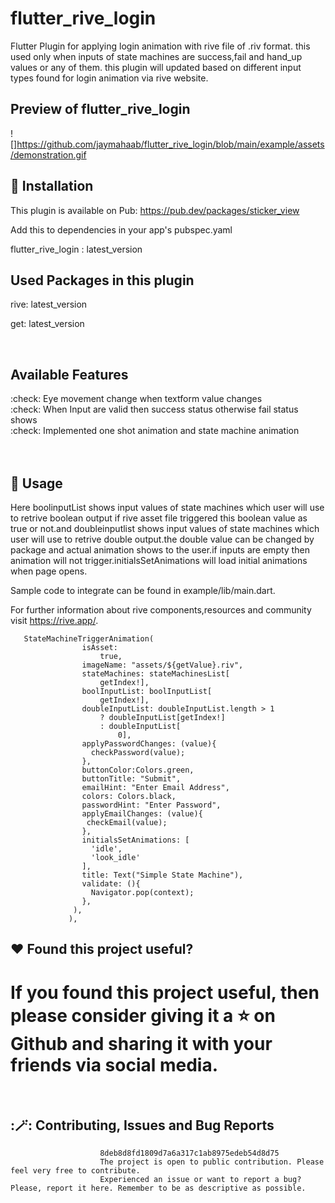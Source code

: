 # flutter_rive_login

Flutter Plugin for applying login animation with rive file of .riv format.
this used only when inputs of state machines are success,fail and hand_up values or any of them.
this plugin will updated based on different input types found for login animation via rive website.

## Preview of flutter_rive_login
![]https://github.com/jaymahaab/flutter_rive_login/blob/main/example/assets/demonstration.gif

## :rocket: Installation

This plugin is available on Pub: https://pub.dev/packages/sticker_view

Add this to dependencies in your app's pubspec.yaml

flutter_rive_login : latest_version

## Used Packages in this plugin

rive: latest_version

get: latest_version

<br>

## Available Features

:check:   Eye movement change when textform value  changes </br>
:check:   When Input are valid then success status otherwise fail status shows</br>
:check:   Implemented one shot animation and state machine animation</br>
<br>
<br>

## :bookmark: Usage
Here boolinputList shows input values of state machines which user will use to retrive boolean output if rive asset file
triggered this boolean value as true or not.and doubleinputlist shows input values of state machines which user will use to
retrive double output.the double value can be changed by package and actual animation shows to the user.if inputs are empty
then animation will not trigger.initialsSetAnimations will load initial animations when page opens.

Sample code to integrate can be found in example/lib/main.dart.

For further information about rive components,resources and community visit https://rive.app/.

       StateMachineTriggerAnimation(
                    isAsset:
                        true,
                    imageName: "assets/${getValue}.riv",
                    stateMachines: stateMachinesList[
                        getIndex!],
                    boolInputList: boolInputList[
                        getIndex!],
                    doubleInputList: doubleInputList.length > 1
                        ? doubleInputList[getIndex!]
                        : doubleInputList[
                            0],
                    applyPasswordChanges: (value){
                      checkPassword(value);
                    },
                    buttonColor:Colors.green,
                    buttonTitle: "Submit",
                    emailHint: "Enter Email Address",
                    colors: Colors.black,
                    passwordHint: "Enter Password",
                    applyEmailChanges: (value){
                     checkEmail(value);
                    },
                    initialsSetAnimations: [
                      'idle',
                      'look_idle'
                    ],
                    title: Text("Simple State Machine"),
                    validate: (){
                      Navigator.pop(context);
                    },
                  ),
                 ),

## ❤️ Found this project useful?
If you found this project useful, then please consider giving it a ⭐ on Github and sharing it with your friends via social media.
=======

<br>

## :🪄: Contributing, Issues and Bug Reports

                        8deb8d8fd1809d7a6a317c1ab8975edeb54d8d75
                        The project is open to public contribution. Please feel very free to contribute.
                        Experienced an issue or want to report a bug? Please, report it here. Remember to be as descriptive as possible.